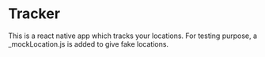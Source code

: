 # Tracker
This is a react native app which tracks your locations. For testing purpose, a _mockLocation.js is added to give fake locations.
